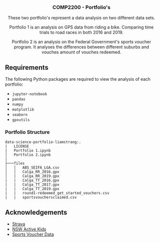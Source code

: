 <p align="center">
  <h3 align="center">COMP2200 - Portfolio's</h3>
  <p align="center">
    These two portfolio's represent a data analysis on two different data sets.
  </p>
  <p align="center">
    Portfolio 1 is an analysis on GPS data from riding a bike. Comparing time trials to road races in both 2016 and 2019.
  </p>
  <p align="center">
    Portfolio 2 is an analysis on the Federal Government's sports voucher program. It analyses the differences between different suburbs and vouches amount of vouches redeemed.
  </p>
</p>

## Requirements

The following Python packages are required to view the analysis of each portfolio:

* `jupyter-notebook`
* `pandas`
* `numpy`
* `matplotlib`
* `seaborn`
* `gpxutils`

### Portfolio Structure

```
data-science-portfolio-liamstrang:.
|   LICENSE
|   Portfolio 1.ipynb
│   Portfolio 2.ipynb
|
├───files
│   │   ABS_SEIFA_LGA.csv
│   │   Calga_RR_2016.gpx
│   |   Calga_RR_2019.gpx
|   |   Calga_TT_2016.gpx
|   |   Calga_TT_2017.gpx
|   |   Calga_TT_2019.gpx
|   |   round1-redeemed_get_started_vouchers.csv
|   |   sportsvouchersclaimed.csv
```     


## Acknowledgements
* [Strava](https://strava.com/)
* [NSW Active Kids](https://www.service.nsw.gov.au/transaction/apply-active-kids-voucher)
* [Sports Voucher Data](https://data.gov.au/dataset/ds-sa-14daba50-04ff-46c6-8468-9fa593b9f100/details)

